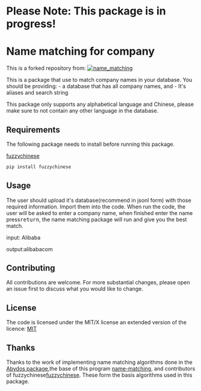 # Please Note: This package is in progress!

# Name matching for company
This is a forked repository from:
[![name_matching](https://github.com/DeNederlandscheBank/name_matching/actions/workflows/python-app.yml/badge.svg?branch=main)](https://github.com/DeNederlandscheBank/name_matching/actions/workflows/python-app.yml)

This is a package that use to match company names in your database. You should be providing:
        - a database that has all company names, and
        - It's aliases and search string

This package only supports any alphabetical language and Chinese, please make sure to not contain any other language in the database.


## Requirements

The following package needs to install before running this package.

[fuzzychinese](https://github.com/znwang25/fuzzychinese)
```bash
pip install fuzzychinese
```

## Usage
The user should upload it's database(recommend in jsonl form) with those required information. Import them into the code. When run the code, the user will be asked to enter a company name, when finished enter the name press<kbd>return</kbd>, the name matching package will run and give you the best match.

input: Alibaba

output:alibabacom


## Contributing
All contributions are welcome. For more substantial changes, please open an issue first to discuss what you would like to change.

## License
The code is licensed under the MIT/X license an extended version of the licence: [MIT](https://choosealicense.com/licenses/mit/)

## Thanks
Thanks to the work of implementing name matching algorithms done in the [Abydos package](https://github.com/chrislit/abydos),the base of this program [name-matching](https://github.com/DeNederlandscheBank/name_matching), and contributors of fuzzychinese[fuzzychinese](https://github.com/znwang25/fuzzychinese). These form the basis algorithms used in this package.
